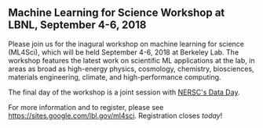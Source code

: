 ## Machine Learning for Science Workshop at LBNL, September 4-6, 2018

Please join us for the inagural workshop on machine learning for science 
(ML4Sci), which will be held September 4-6, 2018 at Berkeley Lab.
The workshop features the latest work on scientific ML applications at the lab,
in areas as broad as high-energy physics, cosmology, chemistry, biosciences,
materials engineering, climate, and high-performance computing.

The final day of the workshop is a joint session with [NERSC's Data 
Day](#dataday).

For more information and to register, please see 
<https://sites.google.com/lbl.gov/ml4sci>. Registration closes *today*!
